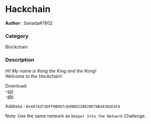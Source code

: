 Hackchain
============

**Author** : Sanada#7802

### Category 
Blockchain

### Description
_Hi! My name is Kong the King and the Kong!_  
_Welcome to the Hackchain!_  

Download:  
-[sol](/forplayer/Hackchain.sol)  
-[abi](/forplayer/hacklabs.json)  

Address : `0x4874d73bFF9B897c8d9D633A039D79Ba4301E4C0`

Note: Use the same network as `Deeper Into the Network` Challenge.